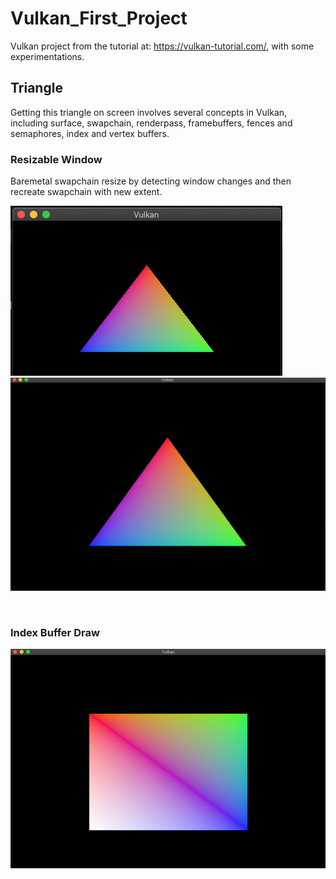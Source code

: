 # Vulkan_First_Project
Vulkan project from the tutorial at: https://vulkan-tutorial.com/, with some experimentations.

## Triangle

Getting this triangle on screen involves several concepts in Vulkan, including surface, swapchain, renderpass, framebuffers, fences and semaphores, index and vertex buffers.

### Resizable Window

Baremetal swapchain resize by detecting window changes and then recreate swapchain with new extent.

![small](triangle_resize_small.png)
![large](triangle_resize_large.png)

<br />

### Index Buffer Draw

![rectangle](rectangle.png)
